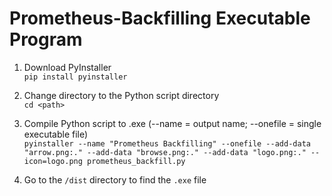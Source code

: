 # Prometheus-Backfilling Executable Program

1. Download PyInstaller\
```pip install pyinstaller```

2. Change directory to the Python script directory\
```cd <path>```

3. Compile Python script to .exe (--name = output name; --onefile = single executable file)\
```pyinstaller --name "Prometheus Backfilling" --onefile --add-data "arrow.png:." --add-data "browse.png:." --add-data "logo.png:." --icon=logo.png prometheus_backfill.py```

5. Go to the ```/dist``` directory to find the ```.exe``` file 
